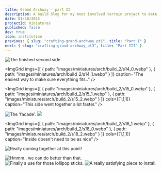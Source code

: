 ```yaml
---
title: Grand Archway - part II
description: A build blog for my most involved terrain project to date - a large stone archway.
date: 01/18/2025
projectId: miniatures
published: false
dev: true
icon: institution
previous: { slug: "crafting-grand-archway_pt1", title: "Part I" }
next: { slug: "crafting-grand-archway_pt3", title: "Part III" }
---
```

<script>
    import ImgHoverToggle from "../lib/components/utils/ImgHoverToggle.svelte";
    import FaIcon from "../lib/components/utils/FaIcon.svelte";
    import Footnote from "../lib/components/posts/Footnote.svelte";
    import CarouselGallery from "../lib/components/layout/CarouselGallery.svelte";
    import ImgGrid from "../lib/components/layout/ImgGrid.svelte";
</script>

![The finished second side](miniatures/arch/painting/p8_1.webp)

<ImgGrid
    imgs={[
        { path: "images/miniatures/arch/build_2/s14_0.webp" },
        { path: "images/miniatures/arch/build_2/s14_1.webp" }
    ]}
    caption="The easiest way to make sure everything fits.."
/>

<ImgGrid
    imgs={[
        { path: "images/miniatures/arch/build_2/s15_0.webp" },
        { path: "images/miniatures/arch/build_2/s15_1.webp" },
        { path: "images/miniatures/arch/build_2/s15_2.webp" }
    ]}
    cols={[1,1,1]}
    caption="This side went together a lot faster."
/>

![The 'facade'.](/miniatures/arch/build_2/s16_0.webp)
![](/miniatures/arch/build_2/s17_0.webp)


<ImgGrid
    imgs={[
        { path: "images/miniatures/arch/build_2/s18_1.webp" },
        { path: "images/miniatures/arch/build_2/s18_0.webp" },
        { path: "images/miniatures/arch/build_2/s18_2.webp" }
    ]}
    cols={[1,1,1]}
    caption="Inside doesn't need to be as nice"
/>

![Really coming together at this point!](/miniatures/arch/build_2/s19_0.webp)

![Hmmm.. we can do better than that.](/miniatures/arch/build_2/s20_0.webp)
![Finally a use for those lollipop sticks.](/miniatures/arch/build_2/s20_1.webp)
![A really satisfying piece to install.](/miniatures/arch/build_2/s20_3.webp)
